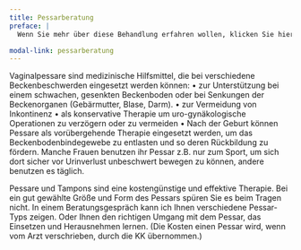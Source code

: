 ```yaml
---
title: Pessarberatung
preface: |
  Wenn Sie mehr über diese Behandlung erfahren wollen, klicken Sie hier.

modal-link: pessarberatung
---
```


Vaginalpessare sind medizinische Hilfsmittel, die bei verschiedene Beckenbeschwerden eingesetzt werden können:
• zur Unterstützung bei einem schwachen, gesenkten Beckenboden oder bei Senkungen der Beckenorganen (Gebärmutter, Blase, Darm). 
• zur Vermeidung von Inkontinenz
• als konservative Therapie um uro-gynäkologische Operationen zu verzögern oder zu vermeiden
• Nach der Geburt können Pessare als vorübergehende Therapie eingesetzt werden, um das Beckenbodenbindegewebe zu entlasten und so deren Rückbildung zu fördern. 
Manche Frauen benutzen ihr Pessar z.B. nur zum Sport, um sich dort sicher vor Urinverlust unbeschwert bewegen zu können, andere benutzen es täglich. 

Pessare und Tampons sind eine kostengünstige und effektive Therapie. Bei ein gut gewählte Größe und Form des Pessars spüren Sie es beim Tragen nicht. 
In einem Beratungsgespräch kann ich Ihnen verschiedene Pessar-Typs zeigen. Oder Ihnen den richtigen Umgang mit dem Pessar, das Einsetzen und Herausnehmen lernen. 
 (Die Kosten einen Pessar wird, wenn vom Arzt verschrieben, durch die KK übernommen.)
